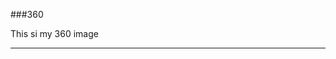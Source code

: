 ###360

This si my 360 image

<script src="//360.vizor.io/scripts/embed.js" data-vizorurl="https://360.vizor.io/embed/v/xylr" ></script>

***
